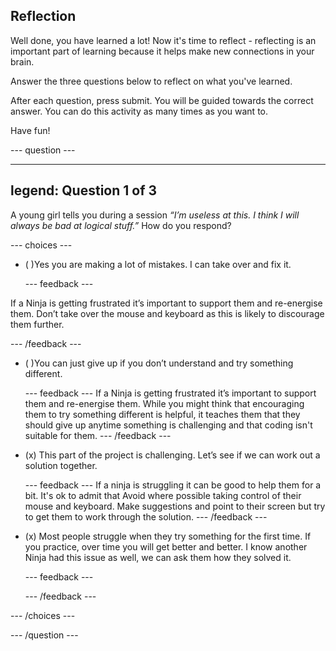 ## Reflection

Well done, you have learned a lot! Now it's time to reflect - reflecting is an important part of learning because it helps make new connections in your brain.

Answer the three questions below to reflect on what you've learned.

After each question, press submit. You will be guided towards the correct answer. You can do this activity as many times as you want to.

Have fun!

--- question ---

---
legend: Question 1 of 3
---

A young girl tells you during a session *“I’m useless at this. I think I will always be bad at logical stuff.”* How do you respond?

--- choices ---

- ( )Yes you are making a lot of mistakes. I can take over and fix it.

  --- feedback ---

If a Ninja is getting frustrated it’s important to support them and re-energise them. Don’t take over the mouse and keyboard as this is likely to discourage them further.

  --- /feedback ---

- ( )You can just give up if you don’t understand and try something different.

  --- feedback ---
If a Ninja is getting frustrated it’s important to support them and re-energise them. While you might think that encouraging them to try something different is helpful, it teaches them that they should give up anytime something is challenging and that coding isn't suitable for them. 
  --- /feedback ---

- (x) This part of the project is challenging. Let’s see if we can work out a solution together. 

  --- feedback ---
If a ninja is struggling it can be good to help them for a bit. It's ok to admit that Avoid where possible taking control of their mouse and keyboard. Make suggestions and point to their screen but try to get them to work through the solution.
  --- /feedback ---

- (x) Most people struggle when they try something for the first time. If you practice, over time you will get better and better. I know another Ninja had this issue as well, we can ask them how they solved it.


  --- feedback ---

  --- /feedback ---

--- /choices ---

--- /question ---
